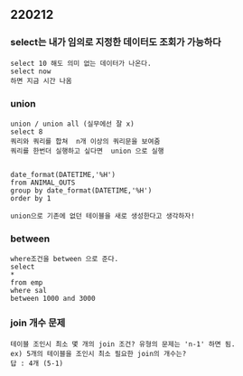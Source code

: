 ## 220212

### select는 내가 임의로 지정한 데이터도 조회가 가능하다
    select 10 해도 의미 없는 데이터가 나온다.
    select now 
    하면 지금 시간 나옴 


### union
    union / union all (실무에선 잘 x)
    select 8
    쿼리와 쿼리를 합쳐  n개 이상의 쿼리문을 보여줌
    쿼리를 한번더 실행하고 싶다면  union 으로 실행


    date_format(DATETIME,'%H')
    from ANIMAL_OUTS
    group by date_format(DATETIME,'%H')
    order by 1
    
    union으로 기존에 없던 테이블을 새로 생성한다고 생각하자!

### between 

    where조건을 between 으로 준다.
    select 
    *
    from emp
    where sal 
    between 1000 and 3000



### join 개수 문제
    테이블 조인시 최소 몇 개의 join 조건? 유형의 문제는 'n-1' 하면 됨.
    ex) 5개의 테이블을 조인시 최소 필요한 join의 개수는?
    답 : 4개 (5-1)


